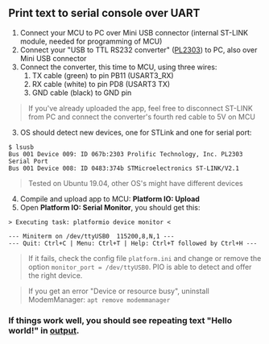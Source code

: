 ## Print text to serial console over UART

1. Connect your MCU to PC over Mini USB connector (internal ST-LINK module, needed for programming of MCU)
2. Connect your "USB to TTL RS232 converter" ([PL2303](https://www.aliexpress.com/item/1981712661.html)) to PC, also over Mini USB connector
3. Connect the converter, this time to MCU, using three wires:
    1. TX cable (green) to pin PB11 (USART3_RX)
    2. RX cable (white) to pin PD8 (USART3 TX)
    3. GND cable (black) to GND pin
> If you've already uploaded the app, feel free to disconnect ST-LINK from PC and connect the converter's fourth red cable to 5V on MCU    
3. OS should detect new devices, one for STLink and one for serial port:
```
$ lsusb
Bus 001 Device 009: ID 067b:2303 Prolific Technology, Inc. PL2303 Serial Port
Bus 001 Device 008: ID 0483:374b STMicroelectronics ST-LINK/V2.1
```
> Tested on Ubuntu 19.04, other OS's might have different devices
4. Compile and upload app to MCU: **Platform IO: Upload**
5. Open **Platform IO: Serial Monitor**, you should get this:
```
> Executing task: platformio device monitor <

--- Miniterm on /dev/ttyUSB0  115200,8,N,1 ---
--- Quit: Ctrl+C | Menu: Ctrl+T | Help: Ctrl+T followed by Ctrl+H ---
```
> If it fails, check the config file `platform.ini` and change or remove the option `monitor_port = /dev/ttyUSB0`. PIO is able to detect and offer the right device.

> If you get an error "Device or resource busy", uninstall ModemManager: `apt remove modemmanager`

### If things work well, you should see repeating text "Hello world!" in [output](printfOverUART.webm).
